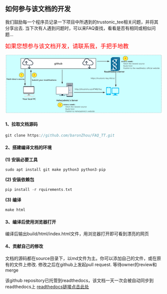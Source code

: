 ## 如何参与该文档的开发

我们鼓励每一个程序员记录一下项目中所遇到的trustonic_tee相关问题，并将其分享出去.
当下次有人遇到问题时，可以来FAQ查找，看看是否有相同或相似问题...

<font color=red size=4>如果您想参与该文档开发，请联系我，手把手地教</font>

![在这里插入图片描述](pictures/01-how_to_participation_01.png)


#### 1、拉取文档源码

```c
git clone https://github.com/baronZhou/FAQ_TT.git
```

#### 2、搭建编译文档的环境

**(1) 安装必要工具**
```c
sudo apt install git make python3 python3-pip
```

**(2) 安装依赖包**
```c
pip install -r rquirements.txt
```

**(3) 编译**
```c
make html
```

#### 3、编译后使用浏览器打开
编译后输出build/html/index.html文件，用浏览器打开即可看到漂亮的网页

#### 4、贡献自己的修改

文档的源码都在source目录下，以md文件为主。你可以添加自己的文件，或在原有的文件上修改.
修改之后在github上发起pull request. 等待owner的review和merge

该github repository已托管到readthedocs，该文档一天一次会被自动同步到readthedocs上
[readthedocs链接点击此处](https://trustonic-faq.readthedocs.io/en/latest/)
